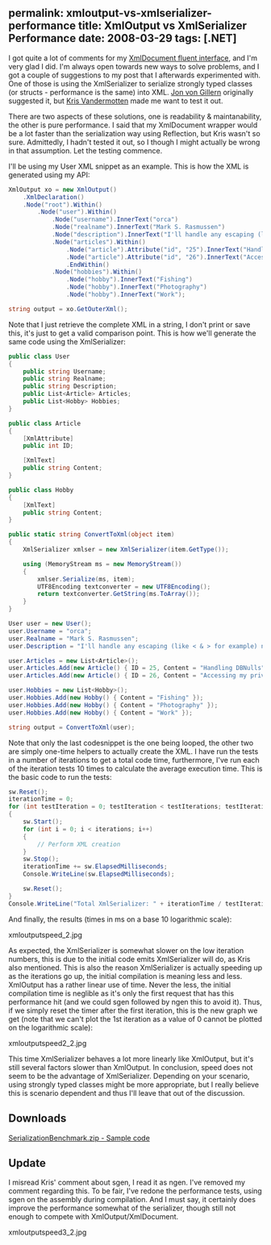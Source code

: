 permalink: xmloutput-vs-xmlserializer-performance
title: XmlOutput vs XmlSerializer Performance
date: 2008-03-29
tags: [.NET]
---
I got quite a lot of comments for my [XmlDocument fluent interface](/xmldocument-fluent-interface/), and I'm very glad I did. I'm always open towards new ways to solve problems, and I got a couple of suggestions to my post that I afterwards experimented with. One of those is using the XmlSerializer to serialize strongly typed classes (or structs - performance is the same) into XML. [Jon von Gillern](http://www.vonsharp.net/) originally suggested it, but [Kris Vandermotten](http://www.u2u.info/Blogs/Kris) made me want to test it out.

<!-- more -->

There are two aspects of these solutions, one is readability & maintanability, the other is pure performance. I said that my XmlDocument wrapper would be a lot faster than the serialization way using Reflection, but Kris wasn't so sure. Admittedly, I hadn't tested it out, so I though I might actually be wrong in that assumption. Let the testing commence.

I'll be using my User XML snippet as an example. This is how the XML is generated using my API:

```csharp
XmlOutput xo = new XmlOutput()
	.XmlDeclaration()
	.Node("root").Within()
		.Node("user").Within()
			.Node("username").InnerText("orca")
			.Node("realname").InnerText("Mark S. Rasmussen")
			.Node("description").InnerText("I'll handle any escaping (like < & > for example) needs automagically.")
			.Node("articles").Within()
				.Node("article").Attribute("id", "25").InnerText("Handling DBNulls")
				.Node("article").Attribute("id", "26").InnerText("Accessing my privates")
				.EndWithin()
			.Node("hobbies").Within()
				.Node("hobby").InnerText("Fishing")
				.Node("hobby").InnerText("Photography")
				.Node("hobby").InnerText("Work");

string output = xo.GetOuterXml();
```

Note that I just retrieve the complete XML in a string, I don't print or save this, it's just to get a valid comparison point. This is how we'll generate the same code using the XmlSerializer:

```csharp
public class User
{
	public string Username;
	public string Realname;
	public string Description;
	public List<Article> Articles;
	public List<Hobby> Hobbies;
}

public class Article
{
	[XmlAttribute]
	public int ID;

	[XmlText]
	public string Content;
}

public class Hobby
{
	[XmlText]
	public string Content;
}
```

```csharp
public static string ConvertToXml(object item)
{
	XmlSerializer xmlser = new XmlSerializer(item.GetType());

	using (MemoryStream ms = new MemoryStream())
	{
		xmlser.Serialize(ms, item);
		UTF8Encoding textconverter = new UTF8Encoding();
		return textconverter.GetString(ms.ToArray());
	}
}
```

```csharp
User user = new User();
user.Username = "orca";
user.Realname = "Mark S. Rasmussen";
user.Description = "I'll handle any escaping (like < & > for example) needs automagically.";

user.Articles = new List<Article>();
user.Articles.Add(new Article() { ID = 25, Content = "Handling DBNulls" });
user.Articles.Add(new Article() { ID = 26, Content = "Accessing my privates"});

user.Hobbies = new List<Hobby>();
user.Hobbies.Add(new Hobby() { Content = "Fishing" });
user.Hobbies.Add(new Hobby() { Content = "Photography" });
user.Hobbies.Add(new Hobby() { Content = "Work" });

string output = ConvertToXml(user);
```

Note that only the last codesnippet is the one being looped, the other two are simply one-time helpers to actually create the XML. I have run the tests in a number of iterations to get a total code time, furthermore, I've run each of the iteration tests 10 times to calculate the average execution time. This is the basic code to run the tests:

```csharp
sw.Reset();
iterationTime = 0;
for (int testIteration = 0; testIteration < testIterations; testIteration++)
{
	sw.Start();
	for (int i = 0; i < iterations; i++)
	{
		// Perform XML creation
	}
	sw.Stop();
	iterationTime += sw.ElapsedMilliseconds;
	Console.WriteLine(sw.ElapsedMilliseconds);

	sw.Reset();
}
Console.WriteLine("Total XmlSerializer: " + iterationTime / testIterations);
```

And finally, the results (times in ms on a base 10 logarithmic scale):

xmloutputspeed_2.jpg

As expected, the XmlSerializer is somewhat slower on the low iteration numbers, this is due to the initial code emits XmlSerializer will do, as Kris also mentioned. This is also the reason XmlSerializer is actually speeding up as the iterations go up, the initial compilation is meaning less and less. XmlOutput has a rather linear use of time. Never the less, the initial compilation time is neglible as it's only the first request that has this performance hit (and we could sgen followed by ngen this to avoid it). Thus, if we simply reset the timer after the first iteration, this is the new graph we get (note that we can't plot the 1st iteration as a value of 0 cannot be plotted on the logarithmic scale):

xmloutputspeed2_2.jpg

This time XmlSerializer behaves a lot more linearly like XmlOutput, but it's still several factors slower than XmlOutput. In conclusion, speed does not seem to be the advantage of XmlSerializer. Depending on your scenario, using strongly typed classes might be more appropriate, but I really believe this is scenario dependent and thus I'll leave that out of the discussion.

## Downloads

[SerializationBenchmark.zip - Sample code](SerializationBenchmark.zip)

## Update

I misread Kris' comment about sgen, I read it as ngen. I've removed my comment regarding this. To be fair, I've redone the performance tests, using sgen on the assembly during compilation. And I must say, it certainly does improve the performance somewhat of the serializer, though still not enough to compete with XmlOutput/XmlDocument.

xmloutputspeed3_2.jpg

